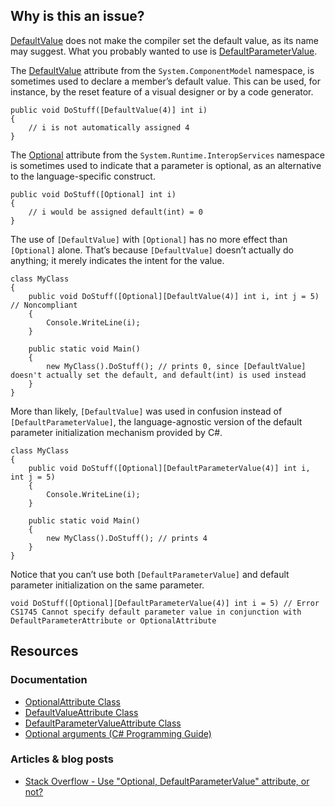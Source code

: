 ## Why is this an issue?

[DefaultValue](https://learn.microsoft.com/en-us/dotnet/api/system.componentmodel.defaultvalueattribute) does not make the compiler set
the default value, as its name may suggest. What you probably wanted to use is [DefaultParameterValue](https://learn.microsoft.com/en-us/dotnet/api/system.runtime.interopservices.defaultparametervalueattribute).

The [DefaultValue](https://learn.microsoft.com/en-us/dotnet/api/system.componentmodel.defaultvalueattribute) attribute from the
`System.ComponentModel` namespace, is sometimes used to declare a member’s default value. This can be used, for instance, by the reset
feature of a visual designer or by a code generator.

    public void DoStuff([DefaultValue(4)] int i)
    {
        // i is not automatically assigned 4
    }

The [Optional](https://learn.microsoft.com/en-us/dotnet/api/system.runtime.interopservices.optionalattribute) attribute from the
`System.Runtime.InteropServices` namespace is sometimes used to indicate that a parameter is optional, as an alternative to the
language-specific construct.

    public void DoStuff([Optional] int i)
    {
        // i would be assigned default(int) = 0
    }

The use of `[DefaultValue]` with `[Optional]` has no more effect than `[Optional]` alone. That’s because
`[DefaultValue]` doesn’t actually do anything; it merely indicates the intent for the value.

    class MyClass
    {
        public void DoStuff([Optional][DefaultValue(4)] int i, int j = 5)  // Noncompliant
        {
            Console.WriteLine(i);
        }
    
        public static void Main()
        {
            new MyClass().DoStuff(); // prints 0, since [DefaultValue] doesn't actually set the default, and default(int) is used instead
        }
    }

More than likely, `[DefaultValue]` was used in confusion instead of `[DefaultParameterValue]`, the language-agnostic version
of the default parameter initialization mechanism provided by C#.

    class MyClass
    {
        public void DoStuff([Optional][DefaultParameterValue(4)] int i, int j = 5)
        {
            Console.WriteLine(i);
        }
    
        public static void Main()
        {
            new MyClass().DoStuff(); // prints 4
        }
    }

Notice that you can’t use both `[DefaultParameterValue]` and default parameter initialization on the same parameter.

    void DoStuff([Optional][DefaultParameterValue(4)] int i = 5) // Error CS1745 Cannot specify default parameter value in conjunction with DefaultParameterAttribute or OptionalAttribute

## Resources

### Documentation

-  [OptionalAttribute Class](https://learn.microsoft.com/en-us/dotnet/api/system.runtime.interopservices.optionalattribute)
-  [DefaultValueAttribute Class](https://learn.microsoft.com/en-us/dotnet/api/system.componentmodel.defaultvalueattribute)
-  [DefaultParameterValueAttribute
  Class](https://learn.microsoft.com/en-us/dotnet/api/system.runtime.interopservices.defaultparametervalueattribute)
-  [Optional arguments (C# Programming Guide)](https://learn.microsoft.com/en-us/dotnet/csharp/programming-guide/classes-and-structs/named-and-optional-arguments#optional-arguments)

### Articles & blog posts

-  [Stack Overflow - Use "Optional,
  DefaultParameterValue" attribute, or not?](https://stackoverflow.com/questions/40171095/use-optional-defaultparametervalue-attribute-or-not)